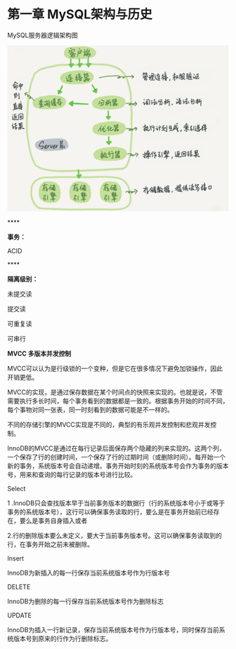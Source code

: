 # 第一章 MySQL架构与历史

MySQL服务器逻辑架构图

![](../../.gitbook/assets/image%20%285%29.png)

\*\*\*\*

**事务：**

ACID

\*\*\*\*

**隔离级别：**

未提交读

提交读

可重复读

可串行



**MVCC 多版本并发控制**

MVCC可以认为是行级锁的一个变种，但是它在很多情况下避免加锁操作，因此开销更低。

MVCC的实现，是通过保存数据在某个时间点的快照来实现的。也就是说，不管需要执行多长时间，每个事务看到的数据都是一致的。根据事务开始的时间不同，每个事物对同一张表，同一时刻看到的数据可能是不一样的。

不同的存储引擎的MVCC实现是不同的，典型的有乐观并发控制和悲观并发控制。



InnoDB的MVCC是通过在每行记录后面保存两个隐藏的列来实现的。这两个列，一个保存了行的创建时间，一个保存了行的过期时间（或删除时间）。每开始一个新的事务，系统版本号会自动递增。事务开始时刻的系统版本号会作为事务的版本号，用来和查询的每行记录的版本号进行比较。

Select

1 .InnoDB只会查找版本早于当前事务版本的数据行（行的系统版本号小于或等于事务的系统版本号），这行可以确保事务读取的行，要么是在事务开始前已经存在，要么是事务自身插入或者

2.行的删除版本要么未定义，要大于当前事务版本号。这可以确保事务读取到的行，在事务开始之前未被删除。

Insert

InnoDB为新插入的每一行保存当前系统版本号作为行版本号

DELETE

InnoDB为删除的每一行保存当前系统版本号作为删除标志

UPDATE

InnoDB为插入一行新记录，保存当前系统版本号作为行版本号，同时保存当前系统版本号到原来的行作为行删除标志。



